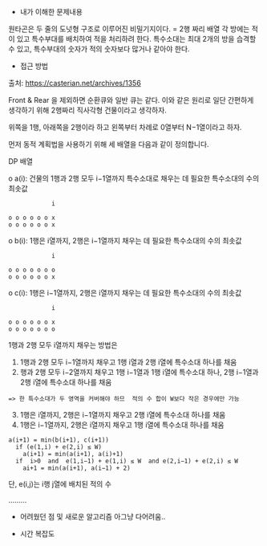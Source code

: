 - 내가 이해한 문제내용

원타곤은 두 줄의 도넛형 구조로 이루어진 비밀기지이다. = 2행 짜리 배열
각 방에는 적이 있고 특수부대를 배치하여 적을 처리하려 한다.
특수소대는 최대 2개의 방을 습격할 수 있고, 특수부대의 숫자가 적의 숫자보다 많거나 같아야 한다.


- 접근 방법

출처: https://casterian.net/archives/1356

Front & Rear 을 제외하면 순환큐와 일반 큐는 같다.
이와 같은 원리로 일단 간편하게 생각하기 위해 2행짜리 직사각형 건물이라고 생각하자.

위쪽을 1행, 아래쪽을 2행이라 하고 왼쪽부터 차례로 0열부터 N−1열이라고 하자.

먼저 동적 계획법을 사용하기 위해 세 배열을 다음과 같이 정의합니다.

DP 배열

 o a(i): 건물의 1행과 2행 모두 i−1열까지 특수소대로 채우는 데 필요한 특수소대의 수의 최솟값
 
                i
                
    o o o o o o x
    o o o o o o x

 o b(i): 1행은 i열까지, 2행은 i−1열까지 채우는 데 필요한 특수소대의 수의 최솟값
 
                i
                
    o o o o o o o
    o o o o o o x

 o c(i): 1행은 i−1열까지, 2행은 i열까지 채우는 데 필요한 특수소대의 수의 최솟값
 
                i
                
    o o o o o o x
    o o o o o o o

1행과 2행 모두 i열까지 채우는 방법은

  1. 1행과 2행 모두 i−1열까지 채우고 1행 i열과 2행 i열에 특수소대 하나를 채움  
  2. 행과 2행 모두 i−2열까지 채우고 1행 i−1열과 1행 i열에 특수소대 하나, 2행 i−1열과 2행 i열에 특수소대 하나를 채움  
  
    => 한 특수소대가 두 영역을 커버해야 하므  적의 수 합이 W보다 작은 경우에만 가능
    
  3. 1행은 i열까지, 2행은 i−1열까지 채우고 2행 i열에 특수소대 하나를 채움  
  4. 1행은 i−1열까지, 2행은 i열까지 채우고 1행 i열에 특수소대 하나를 채움  
  
    
    a(i+1) = min(b(i+1), c(i+1))  
      if (e(1,i) + e(2,i) ≤ W) 
        a(i+1) = min(a(i+1), a(i)+1)  
      if  i>0  and  e(1,i−1) + e(1,i) ≤ W  and e(2,i−1) + e(2,i) ≤ W  
        ai+1 = min(a(i+1), a(i−1) + 2)
    
    

단, e(i,j)는 i행 j열에 배치된 적의 수




.........
<!-- 한편 1행은 i+1열까지 채우고 2행은 i열까지 채우는 방법은

1행과 2행 모두 i열까지 채우고 1행 i+1열에 특수소대 하나를 채움
1행은 i−1열, 2행은 i열까지 채우고 1행 i열과 1행 i+1열에 특수소대 하나를 채움
따라서

bi+1←ai+1+1if  e1,i+e1,i+1≤Wbi+1←min(bi+1,ci+1)
마지막으로 1행은 i열까지 채우고 2행은 i+1열까지 채우는 방법은

1행과 2행 모두 i열까지 채우고 2행 i+1열에 특수소대 하나를 채움
1행은 i열, 2행은 i−1열까지 채우고 2행 i열과 2행 i+1열에 특수소대 하나를 채움
따라서

ci+1←ai+1+1if  e2,i+e2,i+1≤Wci+1←min(ci+1,bi+1)
점화식을 구한 걸로 끝이 아니라 초기 조건도 구해야죠. a0는 1행과 2행 모두 -1열까지 채우라는 의미인데… 채울 필요가 없으므로 0입니다. b0과 c0은 둘 다 1이고요. 최종 정답은 aN입니다.

이제 다시 원형으로 돌아옵시다. 앞에서 푼 선형 문제는 1번 구역과 N번 구역에 걸쳐 특수소대를 채우지 않고 N+1번 구역과 2N번 구역에 걸쳐 특수소대를 채우지 않는 경우와 동일합니다. 만약 1번 구역과 N번 구역에 걸쳐 특수소대를 채우고 N+1번 구역과 2N번 구역에 걸쳐 특수소대를 채우지 않으면 초기 조건이 달라져야 합니다. 이때는 N×2 직사각형 건물에서 1행 0열과 1행 N−1행이 날아갔다고 생각하면 됩니다. 그럼 a1은 1, b1은 2, c1은 e2,0+e2,1≤W이면 1, 아니면 2가 초기 조건이 되고, 최종 정답은 cN−1+1입니다. 마지막에 1을 더하는 이유는 1행 0열과 1행 N−1행에 배치된 특수소대가 있기 때문입니다.

1번 구역과 N번 구역에 걸쳐 특수소대를 채우지 않고 N+1번 구역과 2N번 구역에 걸쳐 특수소대를 채우면 위와 정확히 반대 상황이고, 둘 다 채우면 a1은 0, b1과 c1은 둘 다 1이고 최종 정답은 aN−1+2입니다. -->


- 어려웠던 점 및 새로운 알고리즘
아그냥 다어려움..


- 시간 복잡도
